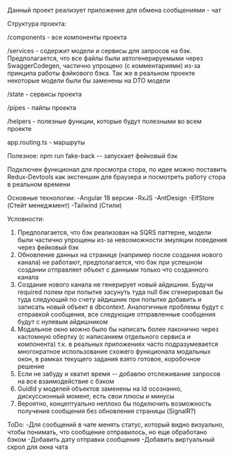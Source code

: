 Данный проект реализует приложение для обмена сообщениями - чат

Структура проекта:

/components - все компоненты проекта

/services - содержит модели и сервисы для запросов на бэк.
Предполагается, что все файлы были автогенерируемыми через SwaggerCodegen,
частично упрощено (с комментариями) из-за принципа работы фэйкового бэка.
Так же в реальном проекте некоторые модели были бы заменены на DTO модели

/state - сервисы проекта

/pipes - пайпы проекта

/helpers - полезные функции, которые будут полезными во всем проекте

app.routing.ts - маршруты

Полезное:
npm run fake-back -- запускает фейковый бэк

Подключен функционал для просмотра стора, по идее можно поставить Redux-Devtools как экстеншин для браузера и посмотреть
работу стора в реальном времени

Основные технологии:
-Angular 18 версии
-RxJS
-AntDesign
-ElfStore (Стейт менеджмент)
-Tailwind (Стили)


Условности:
1) Предполагается, что бэк реализован на SQRS паттерне, модели были частично упрощены из-за невозможности эмуляции поведения через фейковый бэк
2) Обновление данных на странице (например после создания нового канала) не работают, предполагается,
что бэк при успешном создании отправляет объект с данными только что созданного канала
3) Создание нового канала не генерирует новый айдишник. Будучи required полем при попытке засунуть туда null бэк сгенерировал бы туда следующий
по счету айдишник при попытке добавить и записать новый объект в dbcontext. Аналогичные проблемы будут с отправкой сообщения,
все следующие отправленные сообщения будут с нулевым айдишником
4) Модальное окно можно было бы написать более лаконично через кастомную обертку (с написанием отдельного сервиса и компонента)
т.к. в реальных приложениях часто подразумевается многократное использование схожего функционала модальных окон,
в рамках текущего задания взято готовое, коробочное решение
5) Если не забуду и хватит время -- добавлю отслеживание запросов на все взаимодействие с бэком
6) GuidId у моделей объектов заменены на Id осознанно, дискуссионный момент, есть свои плюсы и минусы
7) Вероятно, концептуально неплохо бы подключить возможность получения сообщения без обновления страницы (SignalR?)

ToDo:
-Для сообщений в чате менять статус, который видно визуально, чтобы понимать, что сообщение отправилось, но еще обработано бэком
-Добавить дату отправки сообщения
-Добавить виртуальный скрол для окна чата

